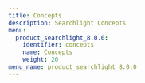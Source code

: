 ```yaml
---
title: Concepts
description: Searchlight Concepts
menu:
  product_searchlight_8.0.0:
    identifier: concepts
    name: Concepts
    weight: 20
menu_name: product_searchlight_8.0.0
---
```

